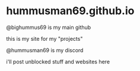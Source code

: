 # hummusman69.github.io

@bighummus69 is my main github

this is my site for my "projects"

@hummusman69 is my discord

i'll post unblocked stuff and websites here
